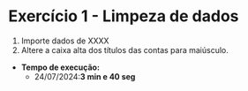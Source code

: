 # Exercício 1 - Limpeza de dados

1) Importe dados de XXXX
2) Altere a caixa alta dos títulos das contas para maiúsculo.
- **Tempo de execução:** 
    - 24/07/2024:**3 min e 40 seg**